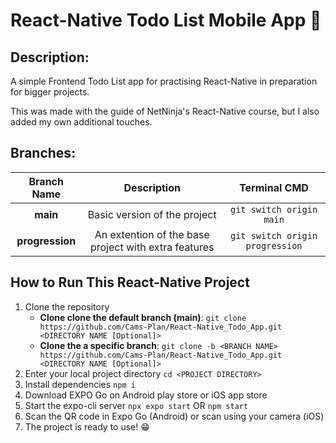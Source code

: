 # React-Native Todo List Mobile App 📱

## Description:
A simple Frontend Todo List app for practising React-Native in preparation for bigger projects. 

This was made with the guide of NetNinja's React-Native course, but I also added my own additional touches.

## Branches:

| Branch Name | Description | Terminal CMD |
|:--:|:--:|:--:|
| __main__  | Basic version of the project  | `git switch origin main`  |
| __progression__  | An extention of the base project with extra features | `git switch origin progression`  |

## How to Run This React-Native Project
1. Clone the repository
    - __Clone clone the default branch (main)__:
        `git clone https://github.com/Cams-Plan/React-Native_Todo_App.git <DIRECTORY NAME [Optional]>`
    - __Clone the a specific branch__:
        `git clone -b <BRANCH NAME> https://github.com/Cams-Plan/React-Native_Todo_App.git <DIRECTORY NAME [Optional]>`
2. Enter your local project directory
    `cd <PROJECT DIRECTORY>`
3. Install dependencies
    `npm i`
4. Download EXPO Go on Android play store or iOS app store
5. Start the expo-cli server
    `npx expo start` OR `npm start`
6. Scan the QR code in Expo Go (Android) or scan using your camera (iOS)
7. The project is ready to use! 😁
